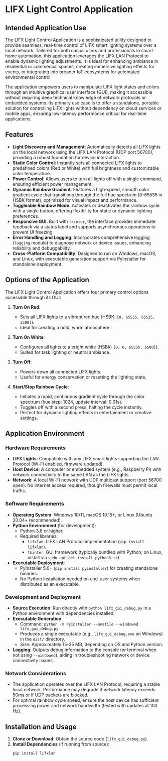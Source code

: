 # LIFX Light Control Application

## Intended Application Use

The LIFX Light Control Application is a sophisticated utility designed to provide seamless, real-time control of LIFX smart lighting systems over a local network. Tailored for both casual users and professionals in smart home automation, this application leverages the LIFX LAN Protocol to enable dynamic lighting adjustments. It is ideal for enhancing ambiance in residential or commercial spaces, creating immersive lighting effects for events, or integrating into broader IoT ecosystems for automated environmental control.

The application empowers users to manipulate LIFX light states and colors through an intuitive graphical user interface (GUI), making it accessible without requiring deep technical knowledge of network protocols or embedded systems. Its primary use case is to offer a standalone, portable solution for controlling LIFX lights without dependency on cloud services or mobile apps, ensuring low-latency performance critical for real-time applications.

## Features

- **Light Discovery and Management**: Automatically detects all LIFX lights on the local network using the LIFX LAN Protocol (UDP port 56700), providing a robust foundation for device interaction.
- **Static Color Control**: Instantly sets all connected LIFX lights to predefined colors (Red or White) with full brightness and customizable color temperature.
- **Power Control**: Allows users to turn all lights off with a single command, ensuring efficient power management.
- **Dynamic Rainbow Gradient**: Features a high-speed, smooth color gradient cycle that transitions through the full hue spectrum (0-65535 in HSBK format), optimized for visual impact and performance.
- **Toggleable Rainbow Mode**: Activates or deactivates the rainbow cycle with a single button, offering flexibility for static or dynamic lighting preferences.
- **Responsive GUI**: Built with `tkinter`, the interface provides immediate feedback via a status label and supports asynchronous operations to prevent UI freezing.
- **Error Handling and Logging**: Incorporates comprehensive logging (`logging` module) to diagnose network or device issues, enhancing reliability and debuggability.
- **Cross-Platform Compatibility**: Designed to run on Windows, macOS, and Linux, with executable generation support via PyInstaller for standalone deployment.

## Options of the Application

The LIFX Light Control Application offers four primary control options accessible through its GUI:

1. **Turn On Red**:
   - Sets all LIFX lights to a vibrant red hue (HSBK: `[0, 65535, 65535, 3500]`).
   - Ideal for creating a bold, warm atmosphere.

2. **Turn On White**:
   - Configures all lights to a bright white (HSBK: `[0, 0, 65535, 6500]`).
   - Suited for task lighting or neutral ambiance.

3. **Turn Off**:
   - Powers down all connected LIFX lights.
   - Useful for energy conservation or resetting the lighting state.

4. **Start/Stop Rainbow Cycle**:
   - Initiates a rapid, continuous gradient cycle through the color spectrum (hue step: 1024, update interval: 0.01s).
   - Toggles off with a second press, halting the cycle instantly.
   - Perfect for dynamic lighting effects in entertainment or creative settings.

## Application Environment

### Hardware Requirements
- **LIFX Lights**: Compatible with any LIFX smart lights supporting the LAN Protocol (Wi-Fi enabled, firmware updated).
- **Host Device**: A computer or embedded system (e.g., Raspberry Pi) with network connectivity to the same LAN as the LIFX lights.
- **Network**: A local Wi-Fi network with UDP multicast support (port 56700 open). No internet access required, though firewalls must permit local traffic.

### Software Requirements
- **Operating System**: Windows 10/11, macOS 10.15+, or Linux (Ubuntu 20.04+ recommended).
- **Python Environment** (for development):
  - Python 3.8 or higher.
  - Required libraries:
    - `lifxlan`: LIFX LAN Protocol implementation (`pip install lifxlan`).
    - `tkinter`: GUI framework (typically bundled with Python; on Linux, install via `sudo apt-get install python3-tk`).
- **Executable Deployment**:
  - PyInstaller 5.0+ (`pip install pyinstaller`) for creating standalone binaries.
  - No Python installation needed on end-user systems when distributed as an executable.

### Development and Deployment
- **Source Execution**: Run directly with `python lifx_gui_debug.py` in a Python environment with dependencies installed.
- **Executable Generation**:
  - Command: `python -m PyInstaller --onefile --windowed lifx_gui_debug.py`
  - Produces a single executable (e.g., `lifx_gui_debug.exe` on Windows) in the `dist/` directory.
  - Size: Approximately 15-25 MB, depending on OS and Python version.
- **Logging**: Outputs debug information to the console (or terminal when not using `--windowed`), aiding in troubleshooting network or device connectivity issues.

### Network Considerations
- The application operates over the LIFX LAN Protocol, requiring a stable local network. Performance may degrade if network latency exceeds 50ms or if UDP packets are blocked.
- For optimal rainbow cycle speed, ensure the host device has sufficient processing power and network bandwidth (tested with updates at 100 Hz).

## Installation and Usage

1. **Clone or Download**: Obtain the source code (`lifx_gui_debug.py`).
2. **Install Dependencies** (if running from source):
   ```bash
   pip install lifxlan

